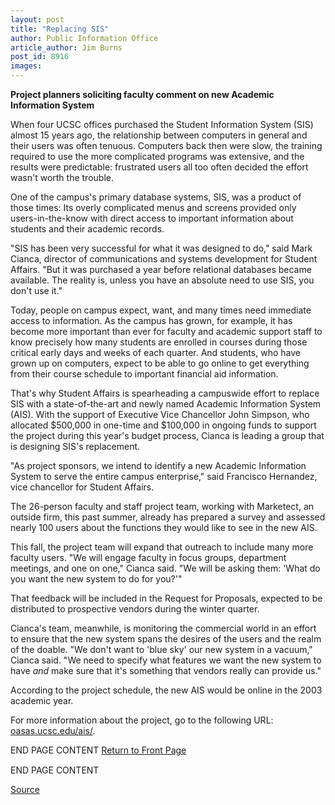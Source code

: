 ```yaml
---
layout: post
title: "Replacing SIS"
author: Public Information Office
article_author: Jim Burns
post_id: 8916
images:
---
```


<p>
  <b>Project planners soliciting faculty comment on new Academic Information System</b>
</p>
<p>
  When four UCSC offices purchased the Student Information System (SIS) almost 15 years ago, the relationship between computers in general and their users was often tenuous. Computers back then were slow, the training required to use the more complicated programs was extensive, and the results were predictable: frustrated users all too often decided the effort wasn't worth the trouble.
</p>
<p>
  One of the campus's primary database systems, SIS, was a product of those times: Its overly complicated menus and screens provided only users-in-the-know with direct access to important information about students and their academic records.
</p>
<p>
  "SIS has been very successful for what it was designed to do," said Mark Cianca, director of communications and systems development for Student Affairs. "But it was purchased a year before relational databases became available. The reality is, unless you have an absolute need to use SIS, you don't use it."
</p>
<p>
  Today, people on campus expect, want, and many times need immediate access to information. As the campus has grown, for example, it has become more important than ever for faculty and academic support staff to know precisely how many students are enrolled in courses during those critical early days and weeks of each quarter. And students, who have grown up on computers, expect to be able to go online to get everything from their course schedule to important financial aid information.
</p>
<p>
  That's why Student Affairs is spearheading a campuswide effort to replace SIS with a state-of-the-art and newly named Academic Information System (AIS). With the support of Executive Vice Chancellor John Simpson, who allocated $500,000 in one-time and $100,000 in ongoing funds to support the project during this year's budget process, Cianca is leading a group that is designing SIS's replacement.
</p>
<p>
  "As project sponsors, we intend to identify a new Academic Information System to serve the entire campus enterprise," said Francisco Hernandez, vice chancellor for Student Affairs.
</p>
<p>
  The 26-person faculty and staff project team, working with Marketect, an outside firm, this past summer, already has prepared a survey and assessed nearly 100 users about the functions they would like to see in the new AIS.
</p>
<p>
  This fall, the project team will expand that outreach to include many more faculty users. "We will engage faculty in focus groups, department meetings, and one on one," Cianca said. "We will be asking them: 'What do you want the new system to do for you?'"
</p>
<p>
  That feedback will be included in the Request for Proposals, expected to be distributed to prospective vendors during the winter quarter.
</p>
<p>
  Cianca's team, meanwhile, is monitoring the commercial world in an effort to ensure that the new system spans the desires of the users and the realm of the doable. "We don't want to 'blue sky' our new system in a vacuum," Cianca said. "We need to specify what features we want the new system to have <i>and</i> make sure that it's something that vendors really can provide us."
</p>
<p>
  According to the project schedule, the new AIS would be online in the 2003 academic year.
</p>
<p>
  For more information about the project, go to the following URL: <a href="http://oasas.ucsc.edu/ais/">oasas.ucsc.edu/ais/</a>.
</p>
<p>
  END PAGE CONTENT <a href="../../index.html">Return to Front Page</a> <img align="bottom" alt=" " border="0" height="1" src="../../images/trans.gif" width="390">
</p>
<p>
  END PAGE CONTENT
</p>
<p><a href="http://www1.ucsc.edu/currents/99-00/09-27/academic.html" title="Permalink to academic">Source</a></p>
